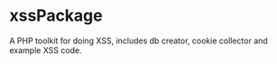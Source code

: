 xssPackage
==========

A PHP toolkit for doing XSS, includes db creator, cookie collector and example XSS code.
